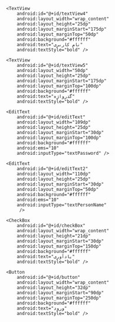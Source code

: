 <?xml version="1.0" encoding="utf-8"?>
<FrameLayout xmlns:android="http://schemas.android.com/apk/res/android"
    xmlns:app="http://schemas.android.com/apk/res-auto"
    xmlns:tools="http://schemas.android.com/tools"
    android:layout_width="match_parent"
    android:layout_height="match_parent"
    android:layout_marginBottom="130dp"
    android:layout_marginLeft="60dp"
    android:layout_marginRight="60dp"
    android:layout_marginTop="50dp"
    android:background="#1d9496"
    tools:context=".MainActivity">

    <TextView
        android:id="@+id/textView4"
        android:layout_width="wrap_content"
        android:layout_height="25dp"
        android:layout_marginStart="175dp"
        android:layout_marginTop="50dp"
        android:background="#ffffff"
        android:text="نام کاربری"
        android:textStyle="bold" />

    <TextView
        android:id="@+id/textView5"
        android:layout_width="50dp"
        android:layout_height="25dp"
        android:layout_marginStart="175dp"
        android:layout_marginTop="100dp"
        android:background="#ffffff"
        android:text="گذرواژه"
        android:textStyle="bold" />

    <EditText
        android:id="@+id/editText"
        android:layout_width="109dp"
        android:layout_height="25dp"
        android:layout_marginStart="30dp"
        android:layout_marginTop="100dp"
        android:background="#ffffff"
        android:ems="10"
        android:inputType="textPassword" />

    <EditText
        android:id="@+id/editText2"
        android:layout_width="110dp"
        android:layout_height="25dp"
        android:layout_marginStart="30dp"
        android:layout_marginTop="50dp"
        android:background="#ffffff"
        android:ems="10"
        android:inputType="textPersonName"
         />

    <CheckBox
        android:id="@+id/checkBox"
        android:layout_width="wrap_content"
        android:layout_height="21dp"
        android:layout_marginStart="30dp"
        android:layout_marginTop="150dp"
        android:background="#ffffff"
        android:text="یادآوری"
        android:textStyle="bold" />

    <Button
        android:id="@+id/button"
        android:layout_width="wrap_content"
        android:layout_height="32dp"
        android:layout_marginStart="90dp"
        android:layout_marginTop="250dp"
        android:background="#ffffff"
        android:text="ورود"
        android:textStyle="bold" />

